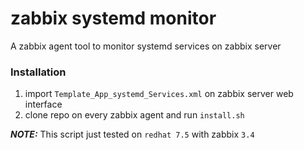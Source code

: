 # zabbix systemd monitor

A zabbix agent tool to monitor systemd services on zabbix server

### Installation 

1. import `Template_App_systemd_Services.xml` on zabbix server web interface
2. clone repo on every zabbix agent and run `install.sh`

_**NOTE:**_ This script just tested on `redhat 7.5` with zabbix `3.4`

